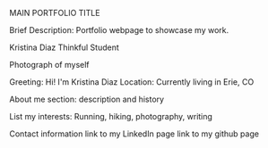 MAIN PORTFOLIO TITLE

Brief Description: Portfolio webpage to showcase my work.

Kristina Diaz
Thinkful Student

Photograph of myself

Greeting: Hi! I'm Kristina Diaz
Location: Currently living in Erie, CO

About me section: description and history

List my interests:
Running, hiking, photography, writing

Contact information
link to my LinkedIn page
link to my github page
